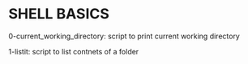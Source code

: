# SHELL BASICS

0-current_working_directory: script to print current working directory

1-listit: script to list contnets of a folder

